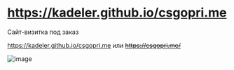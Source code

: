 # https://kadeler.github.io/csgopri.me
Сайт-визитка под заказ

https://kadeler.github.io/csgopri.me или ~~https://csgopri.me/~~

![image](https://user-images.githubusercontent.com/20907848/161832975-e77f38f8-edc0-41bc-bdee-5d6ece5ec834.png)
